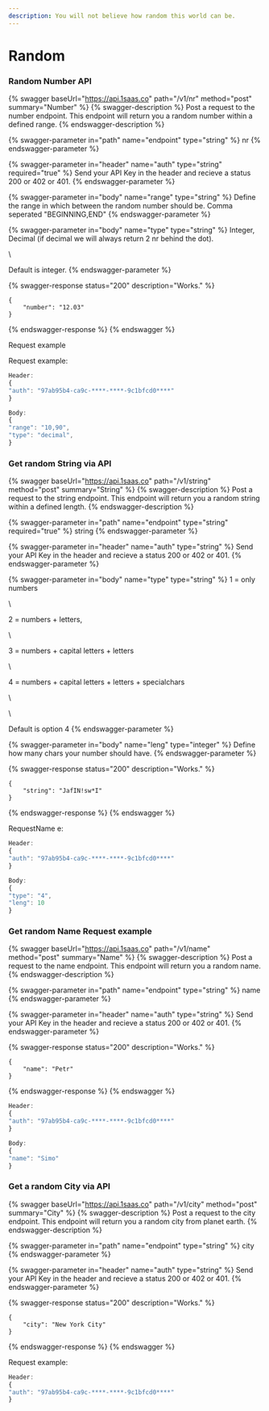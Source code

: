 ```yaml
---
description: You will not believe how random this world can be.
---
```


# Random

### Random Number API&#x20;

{% swagger baseUrl="https://api.1saas.co" path="/v1/nr" method="post" summary="Number" %}
{% swagger-description %}
Post a request to the number endpoint. This endpoint will return you a random number within a defined range.
{% endswagger-description %}

{% swagger-parameter in="path" name="endpoint" type="string" %}
nr
{% endswagger-parameter %}

{% swagger-parameter in="header" name="auth" type="string" required="true" %}
Send your API Key in the header and recieve a status 200 or 402 or 401.
{% endswagger-parameter %}

{% swagger-parameter in="body" name="range" type="string" %}
Define the range in which between the random number should be. Comma seperated "BEGINNING,END"
{% endswagger-parameter %}

{% swagger-parameter in="body" name="type" type="string" %}
Integer, Decimal (if decimal we will always return 2 nr behind the dot).

\


Default is integer. 
{% endswagger-parameter %}

{% swagger-response status="200" description="Works." %}
```
{
    "number": "12.03"
}
```
{% endswagger-response %}
{% endswagger %}

Request example

Request example:

```javascript
Header:
{
"auth": "97ab95b4-ca9c-****-****-9c1bfcd0****"
}

Body:
{ 
"range": "10,90",
"type": "decimal",
} 
```

### Get random String via API

{% swagger baseUrl="https://api.1saas.co" path="/v1/string" method="post" summary="String" %}
{% swagger-description %}
Post a request to the string endpoint. This endpoint will return you a random string within a defined length.
{% endswagger-description %}

{% swagger-parameter in="path" name="endpoint" type="string" required="true" %}
string
{% endswagger-parameter %}

{% swagger-parameter in="header" name="auth" type="string" %}
Send your API Key in the header and recieve a status 200 or 402 or 401.
{% endswagger-parameter %}

{% swagger-parameter in="body" name="type" type="string" %}
1 = only numbers 

\


2 = numbers + letters, 

\


3 = numbers + capital letters + letters

\


4 = numbers + capital letters + letters + specialchars

\




\


Default is option 4
{% endswagger-parameter %}

{% swagger-parameter in="body" name="leng" type="integer" %}
Define how many chars your number should have. 
{% endswagger-parameter %}

{% swagger-response status="200" description="Works." %}
```
{
    "string": "JafIN!sw*I"
}
```
{% endswagger-response %}
{% endswagger %}

RequestName e:

```javascript
Header:
{
"auth": "97ab95b4-ca9c-****-****-9c1bfcd0****"
}

Body:
{ 
"type": "4",
"leng": 10
} 
```

### Get random Name Request example

{% swagger baseUrl="https://api.1saas.co" path="/v1/name" method="post" summary="Name" %}
{% swagger-description %}
Post a request to the name endpoint. This endpoint will return you a random name.
{% endswagger-description %}

{% swagger-parameter in="path" name="endpoint" type="string" %}
name
{% endswagger-parameter %}

{% swagger-parameter in="header" name="auth" type="string" %}
Send your API Key in the header and recieve a status 200 or 402 or 401.
{% endswagger-parameter %}

{% swagger-response status="200" description="Works." %}
```
{
    "name": "Petr"
}
```
{% endswagger-response %}
{% endswagger %}

```javascript
Header:
{
"auth": "97ab95b4-ca9c-****-****-9c1bfcd0****"
}

Body:
{ 
"name": "Simo"
} 
```

### Get a random City via API

{% swagger baseUrl="https://api.1saas.co" path="/v1/city" method="post" summary="City" %}
{% swagger-description %}
Post a request to the city endpoint. This endpoint will return you a random city from planet earth.
{% endswagger-description %}

{% swagger-parameter in="path" name="endpoint" type="string" %}
city
{% endswagger-parameter %}

{% swagger-parameter in="header" name="auth" type="string" %}
Send your API Key in the header and recieve a status 200 or 402 or 401.
{% endswagger-parameter %}

{% swagger-response status="200" description="Works." %}
```
{
    "city": "New York City"
}
```
{% endswagger-response %}
{% endswagger %}

Request example:

```javascript
Header:
{
"auth": "97ab95b4-ca9c-****-****-9c1bfcd0****"
}
```

